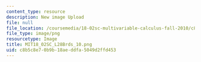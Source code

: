 ```yaml
---
content_type: resource
description: New image Upload
file: null
file_location: /coursemedia/18-02sc-multivariable-calculus-fall-2010/c8b5c8e70b9b18aeddfa5049d2ffd453_MIT18_02SC_L28Brds_10.png
file_type: image/png
resourcetype: Image
title: MIT18_02SC_L28Brds_10.png
uid: c8b5c8e7-0b9b-18ae-ddfa-5049d2ffd453
---
```

